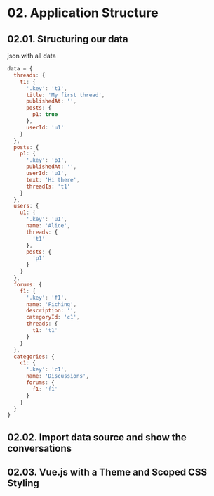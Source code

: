# 02. Application Structure

## 02.01. Structuring our data

json with all data

```js
data = {
  threads: {
    t1: {
      '.key': 't1',
      title: 'My first thread',
      publishedAt: '',
      posts: {
        p1: true
      },
      userId: 'u1'
    }
  },
  posts: {
    p1: {
      '.key': 'p1',
      publishedAt: '',
      userId: 'u1',
      text: 'Hi there',
      threadIs: 't1'
    }
  },
  users: {
    u1: {
      '.key': 'u1',
      name: 'Alice',
      threads: {
        't1'
      },
      posts: {
        'p1'
      }
    }
  },
  forums: {
    f1: {
      '.key': 'f1',
      name: 'Fiching',
      description: '',
      categoryId: 'c1',
      threads: {
        t1: 't1'
      }
    }
  },
  categories: {
    c1: {
      '.key': 'c1',
      name: 'Discussions',
      forums: {
        f1: 'f1'
      }
    }
  }
}
```

## 02.02. Import data source and show the conversations

## 02.03. Vue.js with a Theme and Scoped CSS Styling
